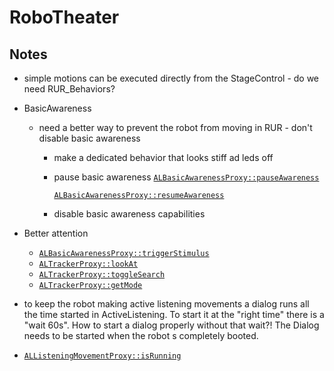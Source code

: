 # RoboTheater
## Notes

* simple motions can be executed directly from the StageControl - do we need RUR_Behaviors?

* BasicAwareness

  * need a better way to prevent the robot from moving in RUR - don't disable basic awareness

    * make a dedicated behavior that looks stiff ad leds off

    * pause basic awareness
       [`ALBasicAwarenessProxy::pauseAwareness`](http://doc.aldebaran.com/2-5/naoqi/interaction/autonomousabilities/albasicawareness-api.html#ALBasicAwarenessProxy::pauseAwareness)

      [`ALBasicAwarenessProxy::resumeAwareness`](http://doc.aldebaran.com/2-5/naoqi/interaction/autonomousabilities/albasicawareness-api.html#ALBasicAwarenessProxy::resumeAwareness)

    * disable basic awareness capabilities

* Better attention

  * [`ALBasicAwarenessProxy::triggerStimulus`](http://doc.aldebaran.com/2-5/naoqi/interaction/autonomousabilities/albasicawareness-api.html#ALBasicAwarenessProxy::triggerStimulus__std::vector:float:CR)
  * [`ALTrackerProxy::lookAt`](http://doc.aldebaran.com/2-5/naoqi/trackers/altracker-api.html#ALTrackerProxy::lookAt__std::vector:float:CR.iCR.floatCR.bC)
  * [`ALTrackerProxy::toggleSearch`](http://doc.aldebaran.com/2-5/naoqi/trackers/altracker-api.html#ALTrackerProxy::toggleSearch__bCR)
  * [`ALTrackerProxy::getMode`](http://doc.aldebaran.com/2-5/naoqi/trackers/altracker-api.html#ALTrackerProxy::getMode)

* to keep the robot making active listening movements a dialog runs all the time started in ActiveListening. To start it at the "right time" there is a "wait 60s". How to start a dialog properly without that wait?! The Dialog needs to be started when the robot s completely booted. 

* [`ALListeningMovementProxy::isRunning`](http://doc.aldebaran.com/2-5/naoqi/interaction/autonomousabilities/allisteningmovement-api.html#ALListeningMovementProxy::isRunning)

